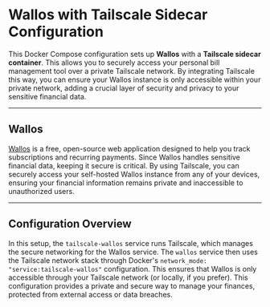 # Wallos with Tailscale Sidecar Configuration

This Docker Compose configuration sets up **Wallos** with a **Tailscale sidecar container**. This allows you to securely access your personal bill management tool over a private Tailscale network. By integrating Tailscale this way, you can ensure your Wallos instance is only accessible within your private network, adding a crucial layer of security and privacy to your sensitive financial data.

---

## Wallos

[Wallos](https://github.com/ellite/wallos) is a free, open-source web application designed to help you track subscriptions and recurring payments. Since Wallos handles sensitive financial data, keeping it secure is critical. By using Tailscale, you can securely access your self-hosted Wallos instance from any of your devices, ensuring your financial information remains private and inaccessible to unauthorized users.

---

## Configuration Overview

In this setup, the `tailscale-wallos` service runs Tailscale, which manages the secure networking for the Wallos service. The `wallos` service then uses the Tailscale network stack through Docker's `network_mode: "service:tailscale-wallos"` configuration. This ensures that Wallos is only accessible through your Tailscale network (or locally, if you prefer). This configuration provides a private and secure way to manage your finances, protected from external access or data breaches.
